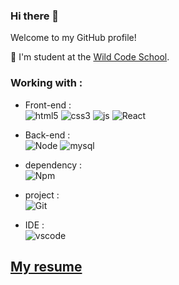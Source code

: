 ### Hi there 👋

Welcome to my GitHub profile!

🌱 I'm student at the [Wild Code School](https://www.wildcodeschool.com/).


### Working with :

- Front-end :  
![html5](https://img.shields.io/badge/-HTML5-black?style=plastic&logo=html5)
![css3](https://img.shields.io/badge/-CSS3-black?style=plastic&logo=css3)
![js](https://img.shields.io/badge/-JavaScript-black?style=plastic&logo=javascript)
![React](https://img.shields.io/badge/-REACT-black?style=plastic&logo=react)

- Back-end :  
![Node](https://img.shields.io/badge/-Node.js-black?style=plastic&logo=node.js)
![mysql](https://img.shields.io/badge/-MySQL-black?style=plastic&logo=mysql)

- dependency :   
![Npm](https://img.shields.io/badge/-npm-black?style=plastic&logo=npm)

- project :  
![Git](https://img.shields.io/badge/-Git-black?style=plastic&logo=git)

- IDE :  
![vscode](https://img.shields.io/badge/-VS%20Code-black?style=plastic&logo=visual-studio-code) 


## [My resume](https://loic-bodolec-cv.netlify.app/)

<!--
**loicbdev/loicbdev** is a ✨ _special_ ✨ repository because its `README.md` (this file) appears on your GitHub profile.

Here are some ideas to get you started:

- 🔭 I’m currently working with 
- 🌱 I’m currently learning React and Node.js
- 👯 I’m looking to collaborate on ...
- 🤔 I’m looking for help with ...
- 💬 Ask me about ...
- 📫 How to reach me: ...
- 😄 Pronouns: ...
- ⚡ Fun fact: ...
-->
